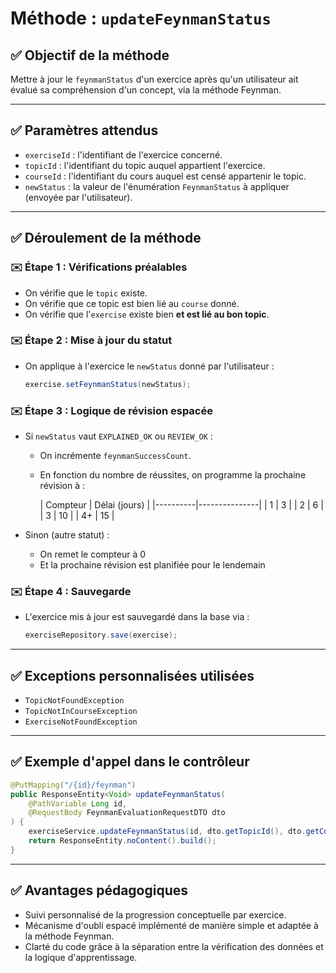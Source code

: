 
# Méthode : `updateFeynmanStatus`

## ✅ Objectif de la méthode
Mettre à jour le `feynmanStatus` d'un exercice après qu'un utilisateur ait évalué sa compréhension d'un concept, via la méthode Feynman.

---

## ✅ Paramètres attendus
- `exerciseId` : l'identifiant de l'exercice concerné.
- `topicId` : l'identifiant du topic auquel appartient l'exercice.
- `courseId` : l'identifiant du cours auquel est censé appartenir le topic.
- `newStatus` : la valeur de l'énumération `FeynmanStatus` à appliquer (envoyée par l'utilisateur).

---

## ✅ Déroulement de la méthode

### ✉️ Étape 1 : Vérifications préalables
- On vérifie que le `topic` existe.
- On vérifie que ce topic est bien lié au `course` donné.
- On vérifie que l'`exercise` existe bien **et est lié au bon topic**.

### ✉️ Étape 2 : Mise à jour du statut
- On applique à l'exercice le `newStatus` donné par l'utilisateur :
  ```java
  exercise.setFeynmanStatus(newStatus);
  ```

### ✉️ Étape 3 : Logique de révision espacée

- Si `newStatus` vaut `EXPLAINED_OK` ou `REVIEW_OK` :
    - On incrémente `feynmanSuccessCount`.
    - En fonction du nombre de réussites, on programme la prochaine révision à :

      | Compteur | Délai (jours) |
          |----------|---------------|
      | 1        | 3             |
      | 2        | 6             |
      | 3        | 10            |
      | 4+       | 15            |

- Sinon (autre statut) :
    - On remet le compteur à 0
    - Et la prochaine révision est planifiée pour le lendemain

### ✉️ Étape 4 : Sauvegarde
- L'exercice mis à jour est sauvegardé dans la base via :
  ```java
  exerciseRepository.save(exercise);
  ```

---

## ✅ Exceptions personnalisées utilisées
- `TopicNotFoundException`
- `TopicNotInCourseException`
- `ExerciseNotFoundException`

---

## ✅ Exemple d'appel dans le contrôleur
```java
@PutMapping("/{id}/feynman")
public ResponseEntity<Void> updateFeynmanStatus(
    @PathVariable Long id,
    @RequestBody FeynmanEvaluationRequestDTO dto
) {
    exerciseService.updateFeynmanStatus(id, dto.getTopicId(), dto.getCourseId(), dto.getFeynmanStatus());
    return ResponseEntity.noContent().build();
}
```

---

## ✅ Avantages pédagogiques
- Suivi personnalisé de la progression conceptuelle par exercice.
- Mécanisme d'oubli espacé implémenté de manière simple et adaptée à la méthode Feynman.
- Clarté du code grâce à la séparation entre la vérification des données et la logique d'apprentissage.
